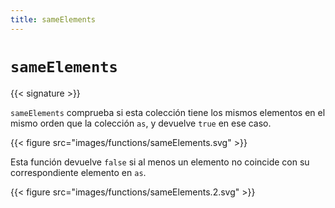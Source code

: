```yaml
---
title: sameElements
---
```


# `sameElements`

{{< signature >}}

`sameElements` comprueba si esta colección tiene los mismos elementos en el mismo orden que la colección `as`, y devuelve `true` en ese caso.

{{< figure src="images/functions/sameElements.svg" >}}

Esta función devuelve `false` si al menos un elemento no coincide con su correspondiente elemento en `as`.

{{< figure src="images/functions/sameElements.2.svg" >}}

